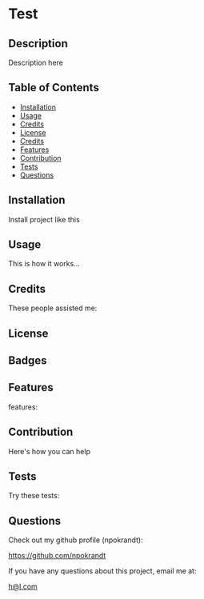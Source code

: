 # Test

  ## Description
  
  Description here

  ## Table of Contents

  - [Installation](#installation)
  - [Usage](#usage)
  - [Credits](#credits)
  - [License](#license)
  - [Credits](#credits)
  - [Features](#features)
  - [Contribution](#contribution)
  - [Tests](#tests)
  - [Questions](#questions)

  ## Installation
  
  Install project like this

  ## Usage
  
  This is how it works...

  ## Credits

  These people assisted me:

  ## License

  ## Badges

  ## Features 

  features:

  ## Contribution

  Here's how you can help

  ## Tests

  Try these tests:

  ## Questions

  Check out my github profile (npokrandt):

  https://github.com/npokrandt

  If you have any questions about this project, email me at:

  h@l.com

